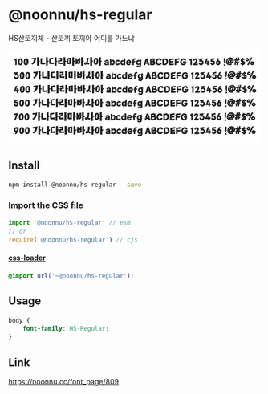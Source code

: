 # @noonnu/hs-regular

HS산토끼체 - 산토끼 토끼야 어디를 가느냐

![example](./example.png)

## Install

```bash
npm install @noonnu/hs-regular --save
```

### Import the CSS file

```js
import '@noonnu/hs-regular' // esm
// or
require('@noonnu/hs-regular') // cjs
```

#### [css-loader](https://github.com/webpack-contrib/css-loader)

```css
@import url('~@noonnu/hs-regular');
```

## Usage

```css
body {
    font-family: HS-Regular;
}
```

## Link

https://noonnu.cc/font_page/809
